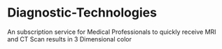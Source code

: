 # Diagnostic-Technologies
An subscription service for Medical Professionals to quickly receive MRI and CT Scan results in 3 Dimensional color
